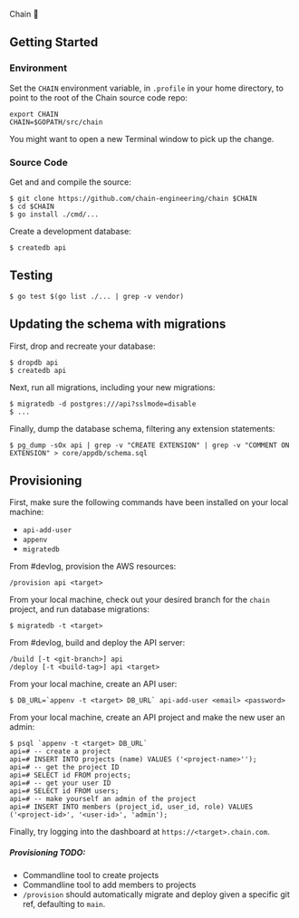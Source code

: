 Chain 🍭

## Getting Started

### Environment

Set the `CHAIN` environment variable, in `.profile` in your home
directory, to point to the root of the Chain source code repo:

	export CHAIN
	CHAIN=$GOPATH/src/chain

You might want to open a new Terminal window to pick up the change.

### Source Code

Get and and compile the source:

	$ git clone https://github.com/chain-engineering/chain $CHAIN
	$ cd $CHAIN
	$ go install ./cmd/...

Create a development database:

	$ createdb api

## Testing

    $ go test $(go list ./... | grep -v vendor)

## Updating the schema with migrations

First, drop and recreate your database:

	$ dropdb api
	$ createdb api

Next, run all migrations, including your new migrations:

	$ migratedb -d postgres:///api?sslmode=disable
	$ ...

Finally, dump the database schema, filtering any extension statements:

	$ pg_dump -sOx api | grep -v "CREATE EXTENSION" | grep -v "COMMENT ON EXTENSION" > core/appdb/schema.sql

## Provisioning

First, make sure the following commands have been installed on your local machine:

- `api-add-user`
- `appenv`
- `migratedb`

From #devlog, provision the AWS resources:

	/provision api <target>

From your local machine, check out your desired branch for the `chain` project, and run database migrations:

	$ migratedb -t <target>

From #devlog, build and deploy the API server:

	/build [-t <git-branch>] api
	/deploy [-t <build-tag>] api <target>

From your local machine, create an API user:

	$ DB_URL=`appenv -t <target> DB_URL` api-add-user <email> <password>

From your local machine, create an API project and make the new user an admin:

	$ psql `appenv -t <target> DB_URL`
	api=# -- create a project
	api=# INSERT INTO projects (name) VALUES ('<project-name>'');
	api=# -- get the project ID
	api=# SELECT id FROM projects;
	api=# -- get your user ID
	api=# SELECT id FROM users;
	api=# -- make yourself an admin of the project
	api=# INSERT INTO members (project_id, user_id, role) VALUES ('<project-id>', '<user-id>', 'admin');

Finally, try logging into the dashboard at `https://<target>.chain.com`.

##### Provisioning TODO:

- Commandline tool to create projects
- Commandline tool to add members to projects
- `/provision` should automatically migrate and deploy given a specific git ref, defaulting to `main`.
